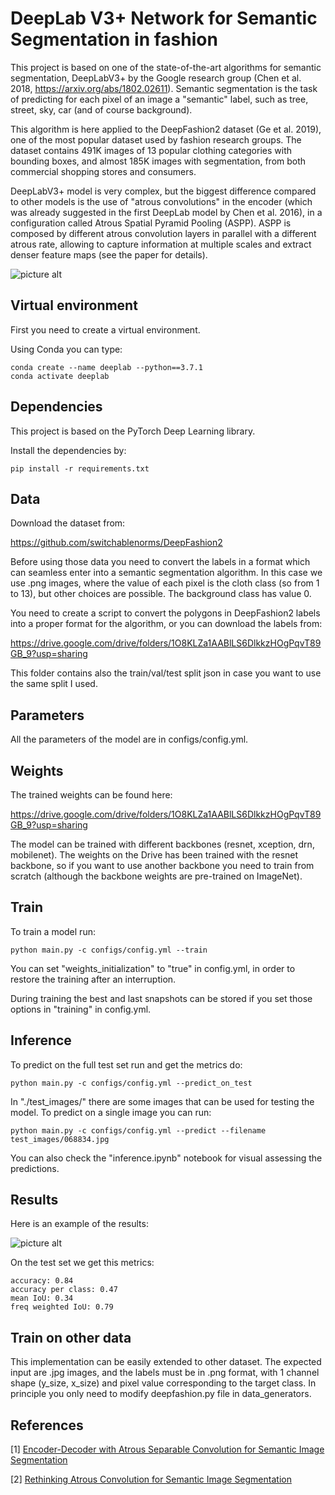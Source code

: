 # DeepLab V3+ Network for Semantic Segmentation in fashion 

This project is based on one of the state-of-the-art algorithms for semantic segmentation, DeepLabV3+ by the Google research group (Chen et al. 2018, https://arxiv.org/abs/1802.02611). Semantic segmentation is the task of predicting for each pixel of an image a "semantic" label, such as tree, street, sky, car (and of course background). 


This algorithm is here applied to the DeepFashion2 dataset (Ge et al. 2019), one of the most popular dataset used by fashion research groups. The 
dataset contains 491K images of 13 popular clothing categories with bounding boxes, and almost 185K images with segmentation, from both commercial shopping stores and consumers.

DeepLabV3+ model is very complex, but the biggest difference compared to other models is the use of "atrous convolutions" in the encoder (which was already suggested in the first DeepLab model by Chen et al. 2016), in a configuration called Atrous Spatial Pyramid Pooling (ASPP). ASPP is composed by different atrous convolution layers in parallel with a different atrous rate, allowing to capture information at multiple scales and extract denser 
feature maps (see the paper for details).  

![picture alt](https://github.com/giovanniguidi/deeplabV3_Pytorch/blob/master/docs/deeplab.png "")


## Virtual environment
First you need to create a virtual environment. 

Using Conda you can type:

```
conda create --name deeplab --python==3.7.1
conda activate deeplab
```


## Dependencies
This project is based on the PyTorch Deep Learning library. 

Install the dependencies by:
```
pip install -r requirements.txt 
```

## Data

Download the dataset from: 

https://github.com/switchablenorms/DeepFashion2


Before using those data you need to convert the labels in a format which can seamless enter into a semantic segmentation algorithm. In this case we use .png images, where the value of each pixel is the cloth class (so from 1 to 13), but other choices are possible. The background class has value 0.

You need to create a script to convert the polygons in DeepFashion2 labels into a proper format for the algorithm, or you can download the labels from:

https://drive.google.com/drive/folders/1O8KLZa1AABlLS6DlkkzHOgPqvT89GB_9?usp=sharing


This folder contains also the train/val/test split json in case you want to use the same split I used.

## Parameters

All the parameters of the model are in configs/config.yml.

## Weights

The trained weights can be found here:

https://drive.google.com/drive/folders/1O8KLZa1AABlLS6DlkkzHOgPqvT89GB_9?usp=sharing


The model can be trained with different backbones (resnet, xception, drn, mobilenet). The weights on the Drive has been trained with the resnet backbone, so if you want to use another backbone you need to train from scratch (although the backbone weights are pre-trained on ImageNet).


## Train

To train a model run:

```
python main.py -c configs/config.yml --train
```

You can set "weights_initialization" to "true" in config.yml, in order to restore the training after an interruption.  

During training the best and last snapshots can be stored if you set those options in "training" in config.yml.


## Inference 

To predict on the full test set run and get the metrics do: 

```
python main.py -c configs/config.yml --predict_on_test
```

In "./test_images/" there are some images that can be used for testing the model. To predict on a single image you can run:

```
python main.py -c configs/config.yml --predict --filename test_images/068834.jpg
```

You can also check the "inference.ipynb" notebook for visual assessing the predictions.


## Results

Here is an example of the results:

![picture alt](https://github.com/giovanniguidi/deeplabV3_Pytorch/blob/master/docs/sample.jpg "")


On the test set we get this metrics:

```
accuracy: 0.84
accuracy per class: 0.47
mean IoU: 0.34
freq weighted IoU: 0.79
````


## Train on other data

This implementation can be easily extended to other dataset. The expected input are .jpg images, and the labels must be in .png format, with 1 channel shape (y_size, x_size) and pixel value corresponding to the target class. In principle you only need to modify deepfashion.py file in data_generators.  
 

## References


\[1\] [Encoder-Decoder with Atrous Separable Convolution for Semantic Image Segmentation](https://arxiv.org/pdf/1802.02611.pdf)

\[2\] [Rethinking Atrous Convolution for Semantic Image Segmentation](https://arxiv.org/pdf/1706.05587.pdf)
